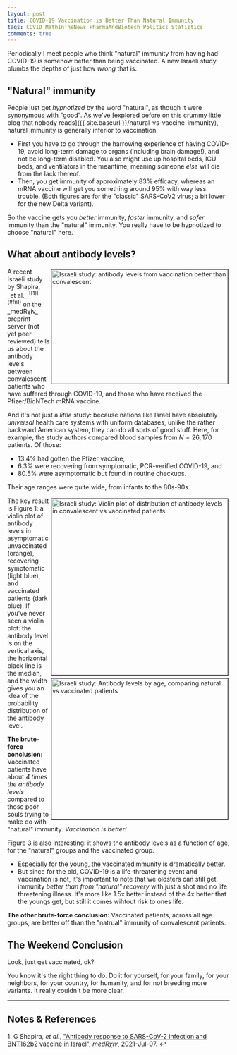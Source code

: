 ```yaml
---
layout: post
title: COVID-19 Vaccination is Better Than Natural Immunity
tags: COVID MathInTheNews PharmaAndBiotech Politics Statistics
comments: true
---
```


Periodically I meet people who think "natural" immunity from having had COVID-19 is
somehow better than being vaccinated.  A new Israeli study plumbs the depths of just how
_wrong_ that is.  


## "Natural" immunity  

People just get _hypnotized_ by the word "natural", as though it were synonymous with
"good".  As we've
[explored before on this crummy little blog that nobody reads]({{ site.baseurl }}/natural-vs-vaccine-immunity),
natural immunity is generally inferior to vaccination:  
- First you have to go through the harrowing experience of having COVID-19, avoid
  long-term damage to organs (including brain damage!), and not be long-term disabled.  You also
  might use up hospital beds, ICU beds, and ventilators in the meantime, meaning someone
  _else_ will die from the lack thereof.  
- Then, you get immunity of approximately 83% efficacy, whereas an mRNA vaccine will get
  you something around 95% with way less trouble.  (Both figures are for the "classic" SARS-CoV2
  virus; a bit lower for the new Delta variant).  
  
So the vaccine gets you _better_ immunity, _faster_ immunity, and _safer_ immunity than
the "natural" immunity.  You really have to be hypnotized to choose "natural" here.  


## What about antibody levels?  

<img src="{{ site.baseurl }}/images/2021-07-19-vax-better-medrxiv.jpg" width="400" height="259" alt="Israeli study: antibody levels from vaccination better than convalescent" title="Israeli study: antibody levels from vaccination better than convalescent" style="float: right; margin: 3px 3px 3px 3px; border: 1px solid #000000;">
A recent Israeli study by Shapira, _et al._ <sup id="fn1a">[[1]](#fn1)</sup> on the 
_medR&chi;iv_ preprint server (not yet peer reviewed) tells us about the antibody levels
between convalescent patients who have suffered through COVID-19, and those who have
received the Pfizer/BioNTech mRNA vaccine.  

And it's not just a _little_ study: because nations like Israel have absolutely
_universal_ health care systems with uniform databases, unlike the rather backward
American system, they can do all sorts of good stuff.  Here, for example, the study
authors compared blood samples from $N = 26,170$ patients.  Of those:  
- 13.4% had gotten the Pfizer vaccine,  
-  6.3% were recovering from symptomatic, PCR-verified COVID-19, and  
- 80.5% were asymptomatic but found in routine checkups.  

Their age ranges were quite wide, from infants to the 80s-90s.  

<img src="{{ site.baseurl }}/images/2021-07-19-vax-better-medrxiv-fig1.jpg" width="400" height="400" alt="Israeli study: Violin plot of distribution of antibody levels in convalescent vs vaccinated patients" title="Israeli study: Violin plot of distribution of antibody levels in convalescent vs vaccinated patients" style="float: right; margin: 3px 3px 3px 3px; border: 1px solid #000000;">
<img src="{{ site.baseurl }}/images/2021-07-19-vax-better-medrxiv-fig3.jpg" width="400" height="320" alt="Israeli study: Antibody levels by age, comparing natural vs vaccinated patients" title="Israeli study: Antibody levels by age, comparing natural vs vaccinated patients" style="float: right; margin: 3px 3px 3px 3px; border: 1px solid #000000;">
The key result is Figure 1: a violin plot of antibody levels in asymptomatic unvaccinated (orange),
recovering symptomatic (light blue), and vaccinated patients (dark blue).  If you've never
seen a violin plot: the antibody level is on the vertical axis, the horizontal black line
is the median, and the width gives you an idea of the probability distribution of the
antibody level.  

__The brute-force conclusion:__ Vaccinated patients have about _4 times the antibody levels_
compared to those poor souls trying to make do with "natural" immunity.  _Vaccination is
better!_  

Figure 3 is also interesting: it shows the antibody levels as a function of age, for the
"natural" groups and the vaccinated group.  
- Especially for the young, the vaccinatedimmunity is dramatically better.  
- But since for the old, COVID-19 is a life-threatening event and vaccination is not, it's
  important to note that we oldsters can still get immunity _better than from "natural"
  recovery_ with just a shot and no life threatening illness.  It's more like 1.5x better
  instead of the 4x better that the youngs get, but still it comes wihtout risk to ones life.  

__The other brute-force conclusion:__ Vaccinated patients, across all age groups, are
better off than the "natrual" immunity of convalescent patients.  


## The Weekend Conclusion  

Look, just get vaccinated, ok?  

You know it's the right thing to do.  Do it for yourself, for your family, for your
neighbors, for your country, for humanity, and for not breeding more variants.  It really
couldn't be more clear.  

---

## Notes &amp; References  

<!--
<sup id="fn1a">[[1]](#fn1)</sup>
<a id="fn1">1</a>: [↩](#fn1a)  
-->

<a id="fn1">1</a>: G Shapira, _et al._, ["Antibody response to SARS-CoV-2 infection and BNT162b2 vaccine in Israel"](https://www.medrxiv.org/content/10.1101/2021.07.07.21259499v1), _medR&chi;iv_, 2021-Jul-07. [↩](#fn1a)  
